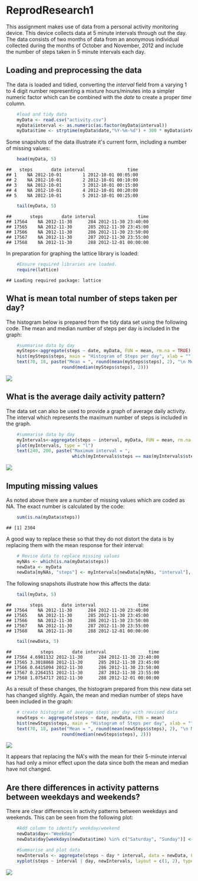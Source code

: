 # ReprodResearch1
This assignment makes use of data from a personal activity monitoring device. This device collects data at 5 minute intervals through out the day. The data consists of two months of data from an anonymous individual collected during the months of October and November, 2012 and include the number of steps taken in 5 minute intervals each day.

## Loading and preprocessing the data
The data is loaded and tidied, converting the *interval* field from a varying 1 to 4 digit number representing a mixture hours/minutes into a simpler numeric factor which can be combined with the *date* to create a proper *time* column.


```r
    #load and tidy data
    myData <- read.csv("activity.csv")
    myData$interval <- as.numeric(as.factor(myData$interval))
    myData$time <- strptime(myData$date,"%Y-%m-%d") + 300 * myData$interval
```

Some snapshots of the data illustrate it's current form, including a number of missing values:


```r
    head(myData, 5)
```

```
##   steps       date interval                time
## 1    NA 2012-10-01        1 2012-10-01 00:05:00
## 2    NA 2012-10-01        2 2012-10-01 00:10:00
## 3    NA 2012-10-01        3 2012-10-01 00:15:00
## 4    NA 2012-10-01        4 2012-10-01 00:20:00
## 5    NA 2012-10-01        5 2012-10-01 00:25:00
```

```r
    tail(myData, 5)
```

```
##       steps       date interval                time
## 17564    NA 2012-11-30      284 2012-11-30 23:40:00
## 17565    NA 2012-11-30      285 2012-11-30 23:45:00
## 17566    NA 2012-11-30      286 2012-11-30 23:50:00
## 17567    NA 2012-11-30      287 2012-11-30 23:55:00
## 17568    NA 2012-11-30      288 2012-12-01 00:00:00
```

In preparation for graphing the lattice library is loaded:

```r
    #Ensure required libraries are loaded.
    require(lattice)
```

```
## Loading required package: lattice
```

## What is mean total number of steps taken per day?
The histogram below is prepared from the tidy data set using the following code.  The mean and median number of steps per day is included in the graph: 


```r
    #summarise data by day
    mySteps<-aggregate(steps ~ date, myData, FUN = mean, rm.na = TRUE)
    hist(mySteps$steps, main = "Histogram of Steps per day", xlab = "")  
    text(70, 18, paste("Mean = ", round(mean(mySteps$steps), 2), "\n Median = ", 
                     round(median(mySteps$steps), 2)))
```

![](PA1_template_files/figure-html/unnamed-chunk-4-1.png) 

## What is the average daily activity pattern?
The data set can also be used to provide a graph of average daily activity. The interval which represents the maximum number of steps is included in the graph.

```r
    #summarise data by day
    myIntervals<-aggregate(steps ~ interval, myData, FUN = mean, rm.na = TRUE)
    plot(myIntervals, type = "l")  
    text(240, 200, paste("Maximum interval = ", 
                         which(myIntervals$steps == max(myIntervals$steps))))
```

![](PA1_template_files/figure-html/unnamed-chunk-5-1.png) 

## Imputing missing values
As noted above there are a number of missing values which are coded as NA. The exact number is calculated by the code:

```r
    sum(is.na(myData$steps))
```

```
## [1] 2304
```
A good way to replace these so that they do not distort the data is by replacing them with the mean response for their interval:

```r
    # Revise data to replace missing values
    myNAs <- which(is.na(myData$steps))
    newData <- myData
    newData[myNAs, "steps"] <- myIntervals[newData[myNAs, "interval"], "steps"]
```

The following snapshots illustrate how this affects the data:


```r
    tail(myData, 5)
```

```
##       steps       date interval                time
## 17564    NA 2012-11-30      284 2012-11-30 23:40:00
## 17565    NA 2012-11-30      285 2012-11-30 23:45:00
## 17566    NA 2012-11-30      286 2012-11-30 23:50:00
## 17567    NA 2012-11-30      287 2012-11-30 23:55:00
## 17568    NA 2012-11-30      288 2012-12-01 00:00:00
```

```r
    tail(newData, 5)
```

```
##           steps       date interval                time
## 17564 4.6981132 2012-11-30      284 2012-11-30 23:40:00
## 17565 3.3018868 2012-11-30      285 2012-11-30 23:45:00
## 17566 0.6415094 2012-11-30      286 2012-11-30 23:50:00
## 17567 0.2264151 2012-11-30      287 2012-11-30 23:55:00
## 17568 1.0754717 2012-11-30      288 2012-12-01 00:00:00
```

As a result of these changes, the histogram prepared from this new data set has changed slightly.  Again, the mean and median number of steps have been included in the graph: 

```r
    # create histogram of average steps per day with revised data
    newSteps <- aggregate(steps ~ date, newData, FUN = mean)
    hist(newSteps$steps, main = "Histogram of Steps per day", xlab = "")
    text(70, 18, paste("Mean = ", round(mean(newSteps$steps), 2), "\n Median = ", 
                     round(median(newSteps$steps), 2)))
```

![](PA1_template_files/figure-html/unnamed-chunk-9-1.png) 

It appears that replacing the NA's with the mean for their 5-minute interval has had only a minor effect upon the data since both the mean and median have not changed.  

## Are there differences in activity patterns between weekdays and weekends?
There are clear differences in activity patterns between weekdays and weekends.  This can be seen from the following plot:

```r
    #Add column to identify weekday/weekend
    newData$day<-"Weekday"
    newData$day[weekdays(newData$time) %in% c("Saturday", "Sunday")] <- "Weekend"

    #Summarise and plot data
    newIntervals <- aggregate(steps ~ day * interval, data = newData, FUN = mean)
    xyplot(steps ~ interval | day, newIntervals, layout = c(1, 2), type = "l")
```

![](PA1_template_files/figure-html/unnamed-chunk-10-1.png) 
    
